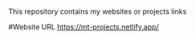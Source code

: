 This repository contains my websites or projects links

#Website URL
https://mt-projects.netlify.app/
